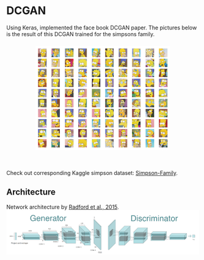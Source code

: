 # DCGAN

Using Keras, implemented the face book DCGAN paper.
The pictures below is the result of this DCGAN trained for the simpsons family.

<h3 align="center">
  <img src="assets/fb_dcgan_cherry_picked_sample.png" width="70%", height="70%">
</h3>

<br>

Check out corresponding Kaggle simpson dataset:
[Simpson-Family](https://www.kaggle.com/greg115/image-generator-dcgan-the-simpsons-dataset).

## Architecture
Network architecture by [Radford et al., 2015](https://arxiv.org/abs/1511.06434).
<img src="assets/fb_dcgan_model.png">

